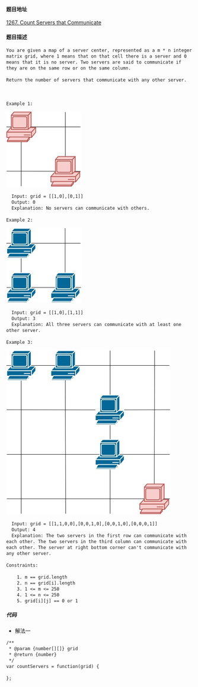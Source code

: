 #### 题目地址
[1267. Count Servers that Communicate](https://leetcode.com/problems/count-servers-that-communicate/)
#### 题目描述
```
You are given a map of a server center, represented as a m * n integer matrix grid, where 1 means that on that cell there is a server and 0 means that it is no server. Two servers are said to communicate if they are on the same row or on the same column.

Return the number of servers that communicate with any other server.

 

Example 1:
```
![1](../../assets/array/2020-06-17/1.jpg)
```
  Input: grid = [[1,0],[0,1]]
  Output: 0
  Explanation: No servers can communicate with others.
  
Example 2:
```
![2](../../assets/array/2020-06-17/2.jpg)
```
  Input: grid = [[1,0],[1,1]]
  Output: 3
  Explanation: All three servers can communicate with at least one other server.

Example 3:
```
![3](../../assets/array/2020-06-17/3.jpg)
```
  Input: grid = [[1,1,0,0],[0,0,1,0],[0,0,1,0],[0,0,0,1]]
  Output: 4
  Explanation: The two servers in the first row can communicate with each other. The two servers in the third column can communicate with each other. The server at right bottom corner can't communicate with any other server.

Constraints:

    1. m == grid.length
    2. n == grid[i].length
    3. 1 <= m <= 250
    4. 1 <= n <= 250
    5. grid[i][j] == 0 or 1
```

##### 代码

- 解法一
```
/**
 * @param {number[][]} grid
 * @return {number}
 */
var countServers = function(grid) {
    
};
```
